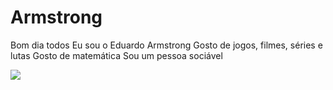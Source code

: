 # Armstrong
Bom dia todos
Eu sou o Eduardo Armstrong
Gosto de jogos, filmes, séries e lutas
Gosto de matemática
Sou um pessoa sociável

![](https://media.tenor.com/eSZGdTrp73QAAAAC/jojos-bizarre-adventure-anime.gif)
